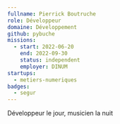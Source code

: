 ```yaml
---
fullname: Pierrick Boutruche
role: Développeur
domaine: Développement
github: pybuche
missions:
  - start: 2022-06-20
    end: 2022-09-30
    status: independent
    employer: DINUM
startups:
  - metiers-numeriques
badges:
  - segur
---
```


Développeur le jour, musicien la nuit
